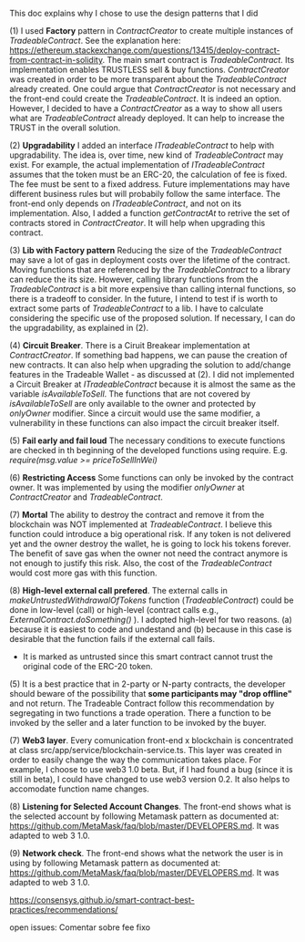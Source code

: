 This doc explains why I chose to use the design patterns that I did

(1) I used **Factory** pattern in  _ContractCreator_ to create multiple instances of _TradeableContract_. See the explanation here: https://ethereum.stackexchange.com/questions/13415/deploy-contract-from-contract-in-solidity.
The main smart contract is _TradeableContract_. Its implementation enables TRUSTLESS sell & buy functions.  _ContractCreator_ was created in order to be more transparent about the _TradeableContract_ already created. One could argue that _ContractCreator_ is not necessary and the front-end could create the  _TradeableContract_. It is indeed an option. However, I decided to have a _ContractCreator_ as a way to show all users what are _TradeableContract_ already deployed. It can help to increase the TRUST in the overall solution.

(2) **Upgradability**
I added an interface _ITradeableContract_ to help with upgradability. The idea is, over time, new kind of _TradeableContract_ may exist. 
For example, the actual implementation of _ITradeableContract_ assumes that the token must be an ERC-20, the calculation of fee is fixed. The fee must be sent to a fixed address. Future implementations may have different business rules but will probabily follow the same interface. The front-end only depends on _ITradeableContract_, and not on its implementation.
Also, I added a function _getContractAt_ to retrive the set of contracts stored in _ContractCreator_. It will help when upgrading this contract.

(3) **Lib with Factory pattern**
Reducing the size of the _TradeableContract_  may save a lot of gas in deployment costs over the lifetime of the contract. Moving functions that are referenced by the _TradeableContract_ to a library can reduce the its size.
However, calling library functions from the _TradeableContract_ is a bit more expensive than calling internal functions, so there is a tradeoff to consider. In the future, I intend to test if is worth to extract some parts of _TradeableContract_ to a lib. I have to calculate considering the specific use of the proposed solution. If necessary, I can do the upgradability, as explained in (2).

(4) **Circuit Breaker**. There is a Ciruit Breakear implementation at _ContractCreator_. If something bad happens, we can pause the creation of new contracts. It can also help when upgrading the solution to add/change features in the Tradeable Wallet - as discussed at (2).  I did not implemented a Circuit Breaker at _ITradeableContract_ because it is almost the same as the variable _isAvailableToSell_. The functions that are not covered by _isAvailableToSell_ are only available to the owner and protected by _onlyOwner_ modifier. Since a circuit would use the same modifier, a vulnerability in these functions can also impact the circuit breaker itself.

(5) **Fail early and fail loud**
The necessary conditions to execute functions are checked in th beginning of the developed functions using require. E.g. _require(msg.value >= priceToSellInWei)_

(6) **Restricting Access**
Some functions can only be invoked by the contract owner. It was implemented by using the modifier _onlyOwner_ at  _ContractCreator_ and _TradeableContract_.

(7) **Mortal**
The ability to destroy the contract and remove it from the blockchain was NOT implemented at _TradeableContract_. I believe this function could introduce a big operational risk. If any token is not delivered yet and the owner destroy the wallet, he is going to lock his tokens forever. The benefit of save gas when the owner not need the contract anymore is not enough to justify this risk. Also, the cost of the  _TradeableContract_ would cost more gas with this function.

(8) **High-level external call prefered**. The external calls in _makeUntrustedWithdrawalOfTokens_ function (_TradeableContract_) could be done in low-level (call) or high-level (contract calls e.g., _ExternalContract.doSomething()_ ). I adopted high-level for two reasons. (a) because it is easiest to code and undestand and (b) because in this case is desirable that the function fails if the external call fails.




   * It is marked as untrusted since this smart contract cannot trust the original code of the ERC-20 token.


(5) It is a best practice that in 2-party or N-party contracts, the developer should beware of the possibility that **some participants may "drop offline"** and not return. The Tradeable Contract follow this recommendation by segregating in two functions a trade operation. There a function to be invoked by the seller and a later function to be invoked by the buyer.


(7) **Web3 layer**. Every comunication front-end x blockchain is concentrated at class src/app/service/blockchain-service.ts. This layer was created in order to easily change the way the communication takes place. For example, I choose to use web3 1.0 beta. But, if I had found a bug (since it is still in beta), I could have changed to use web3 version 0.2. It also helps to accomodate function name changes.

(8) **Listening for Selected Account Changes**. The front-end shows what is the selected account by following Metamask pattern as documented at: https://github.com/MetaMask/faq/blob/master/DEVELOPERS.md.  It was adapted to web 3 1.0.

(9) **Network check**. The front-end shows what the network the user is in using by following Metamask pattern as documented at: https://github.com/MetaMask/faq/blob/master/DEVELOPERS.md. It was adapted to web 3 1.0.  



https://consensys.github.io/smart-contract-best-practices/recommendations/

open issues: 
Comentar sobre fee fixo
